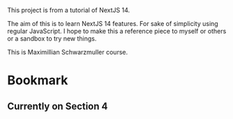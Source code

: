 This project is from a tutorial of NextJS 14.

The aim of this is to learn NextJS 14 features. For sake of simplicity using regular JavaScript. 
I hope to make this a reference piece to myself or others or a sandbox to try new things. 


This is Maximillian Schwarzmuller course.

# Bookmark
## Currently on Section 4